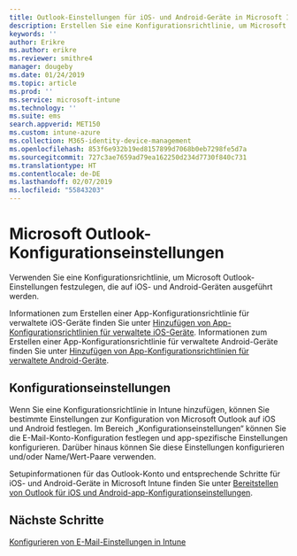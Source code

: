 ```yaml
---
title: Outlook-Einstellungen für iOS- und Android-Geräte in Microsoft Intune
description: Erstellen Sie eine Konfigurationsrichtlinie, um Microsoft Outlook-Einstellungen festzulegen, die auf iOS- und Android-Geräten ausgeführt werden.
keywords: ''
author: Erikre
ms.author: erikre
ms.reviewer: smithre4
manager: dougeby
ms.date: 01/24/2019
ms.topic: article
ms.prod: ''
ms.service: microsoft-intune
ms.technology: ''
ms.suite: ems
search.appverid: MET150
ms.custom: intune-azure
ms.collection: M365-identity-device-management
ms.openlocfilehash: 853f6e932b19ed8157899d7068b0eb7298fe5d7a
ms.sourcegitcommit: 727c3ae7659ad79ea162250d234d7730f840c731
ms.translationtype: HT
ms.contentlocale: de-DE
ms.lasthandoff: 02/07/2019
ms.locfileid: "55843203"
---
```

# <a name="microsoft-outlook-configuration-settings"></a>Microsoft Outlook-Konfigurationseinstellungen 

Verwenden Sie eine Konfigurationsrichtlinie, um Microsoft Outlook-Einstellungen festzulegen, die auf iOS- und Android-Geräten ausgeführt werden. 

Informationen zum Erstellen einer App-Konfigurationsrichtlinie für verwaltete iOS-Geräte finden Sie unter [Hinzufügen von App-Konfigurationsrichtlinien für verwaltete iOS-Geräte](app-configuration-policies-use-ios.md). Informationen zum Erstellen einer App-Konfigurationsrichtlinie für verwaltete Android-Geräte finden Sie unter [Hinzufügen von App-Konfigurationsrichtlinien für verwaltete Android-Geräte](app-configuration-policies-use-android.md). 

## <a name="configuration-settings"></a>Konfigurationseinstellungen

Wenn Sie eine Konfigurationsrichtlinie in Intune hinzufügen, können Sie bestimmte Einstellungen zur Konfiguration von Microsoft Outlook auf iOS und Android festlegen. Im Bereich „Konfigurationseinstellungen“ können Sie die E-Mail-Konto-Konfiguration festlegen und app-spezifische Einstellungen konfigurieren. Darüber hinaus können Sie diese Einstellungen konfigurieren und/oder Name/Wert-Paare verwenden.

Setupinformationen für das Outlook-Konto und entsprechende Schritte für iOS- und Android-Geräte in Microsoft Intune finden Sie unter [Bereitstellen von Outlook für iOS und Android-app-Konfigurationseinstellungen](https://docs.microsoft.com/exchange/clients-and-mobile-in-exchange-online/outlook-for-ios-and-android/outlook-for-ios-and-android-configuration-with-microsoft-intune).

## <a name="next-steps"></a>Nächste Schritte
[Konfigurieren von E-Mail-Einstellungen in Intune](email-settings-configure.md)

